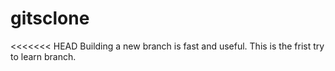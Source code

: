 # gitsclone
<<<<<<< HEAD
Building a new branch is fast and useful.
This is the frist try to learn branch.
